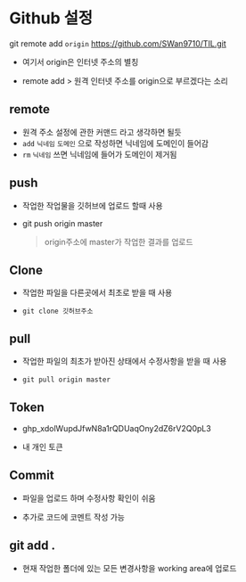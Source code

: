 # Github 설정

git remote add `origin` https://github.com/SWan9710/TIL.git

- 여기서 origin은 인터넷 주소의 별칭

- remote add > 원격 인터넷 주소를 origin으로 부르겠다는 소리

## remote

- 원격 주소 설정에 관한 커맨드 라고 생각하면 될듯
- `add` `닉네임` `도메인` 으로 작성하면 닉네임에 도메인이 들어감
- `rm` `닉네임` 쓰면 닉네임에 들어가 도메인이 제거됨

## push

- 작업한 작업물을 깃허브에 업로드 할때 사용

- git push origin master
  
  > origin주소에 master가 작업한 결과를 업로드 

## Clone

- 작업한 파일을 다른곳에서 최초로 받을 때 사용

- `git clone 깃허브주소`

## pull

- 작업한 파일의 최초가 받아진 상태에서 수정사항을 받을 때 사용

- `git pull origin master`

## Token

- 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

- 내 개인 토큰

## Commit

- 파일을 업로드 하며 수정사항 확인이 쉬움

- 추가로 코드에 코멘트 작성 가능

## git add .

- 현재 작업한 폴더에 있는 모든 변경사항을 working area에 업로드
